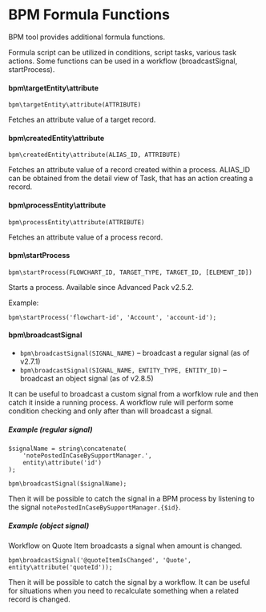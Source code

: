 # BPM Formula Functions

BPM tool provides additional formula functions.

Formula script can be utilized in conditions, script tasks, various task actions. Some functions can be used in a workflow (broadcastSignal, startProcess).

#### bpm\targetEntity\attribute

`bpm\targetEntity\attribute(ATTRIBUTE)`

Fetches an attribute value of a target record.

#### bpm\createdEntity\attribute

`bpm\createdEntity\attribute(ALIAS_ID, ATTRIBUTE)`

Fetches an attribute value of a record created within a process. ALIAS_ID can be obtained from the detail view of Task, that has an action creating a record.

#### bpm\processEntity\attribute

`bpm\processEntity\attribute(ATTRIBUTE)`

Fetches an attribute value of a process record.

#### bpm\startProcess

`bpm\startProcess(FLOWCHART_ID, TARGET_TYPE, TARGET_ID, [ELEMENT_ID])`

Starts a process. Available since Advanced Pack v2.5.2.

Example:

`bpm\startProcess('flowchart-id', 'Account', 'account-id');`

#### bpm\broadcastSignal

* `bpm\broadcastSignal(SIGNAL_NAME)` – broadcast a regular signal (as of v2.7.1)
* `bpm\broadcastSignal(SIGNAL_NAME, ENTITY_TYPE, ENTITY_ID)` – broadcast an object signal (as of v2.8.5)

It can be useful to broadcast a custom signal from a worfklow rule and then catch it inside a running process. A workflow rule will perform some condition checking and only after than will broadcast a signal.

##### Example (regular signal)

```
$signalName = string\concatenate(
    'notePostedInCaseBySupportManager.',
    entity\attribute('id')
);

bpm\broadcastSignal($signalName);
```

Then it will be possible to catch the signal in a BPM process by listening to the signal `notePostedInCaseBySupportManager.{$id}`.

##### Example (object signal)

Workflow on Quote Item broadcasts a signal when amount is changed.

```
bpm\broadcastSignal('@quoteItemIsChanged', 'Quote', entity\attribute('quoteId'));
```

Then it will be possible to catch the signal by a workflow. It can be useful for situations when you need to recalculate something when a related record is changed.


